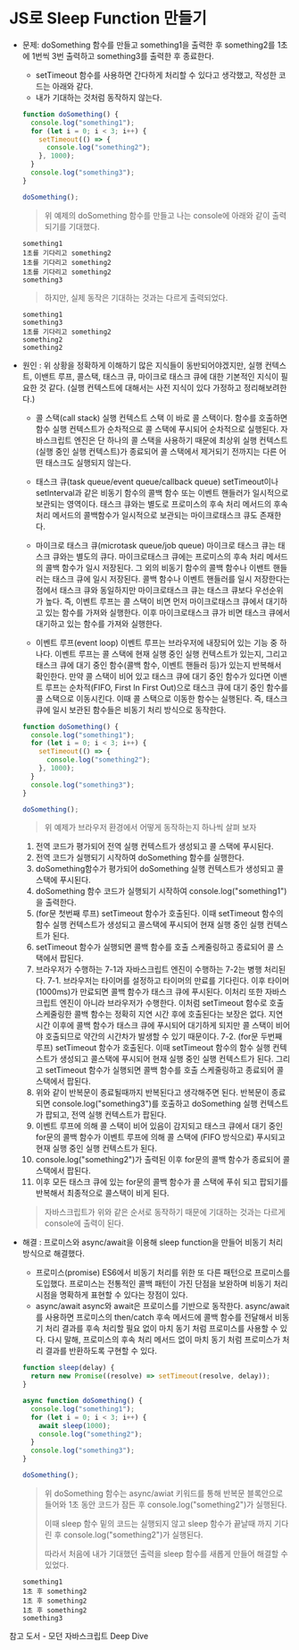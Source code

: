 # JS로 Sleep Function 만들기

- 문제: doSomething 함수를 만들고 something1을 출력한 후 something2를 1초에 1번씩 3번 출력하고 something3를 출력한 후 종료한다.

  - setTimeout 함수를 사용하면 간다하게 처리할 수 있다고 생각했고, 작성한 코드는 아래와 같다.
  - 내가 기대하는 것처럼 동작하지 않는다.

  ```javascript
  function doSomething() {
    console.log("something1");
    for (let i = 0; i < 3; i++) {
      setTimeout(() => {
        console.log("something2");
      }, 1000);
    }
    console.log("something3");
  }

  doSomething();
  ```

  > 위 예제의 doSomething 함수를 만들고 나는 console에 아래와 같이 출력되기를 기대했다.

  ```
  something1
  1초를 기다리고 something2
  1초를 기다리고 something2
  1초를 기다리고 something2
  something3
  ```

  > 하지만, 실제 동작은 기대하는 것과는 다르게 출력되었다.

  ```
  something1
  something3
  1초를 기다리고 something2
  something2
  something2
  ```

- 원인 : 위 상황을 정확하게 이해하기 많은 지식들이 동반되어야겠지만,
  실행 컨텍스트, 이밴트 루프, 콜스택, 태스크 큐, 마이크로 태스크 큐에 대한 기본적인 지식이 필요한 것 같다.
  (실행 컨텍스트에 대해서는 사전 지식이 있다 가정하고 정리해보려한다.)

  - 콜 스택(call stack)
    실행 컨텍스트 스택 이 바로 콜 스택이다.
    함수를 호출하면 함수 실행 컨텍스트가 순차적으로 콜 스택에 푸시되어 순차적으로 실행된다. 자바스크립트 엔진은 단 하나의 콜 스택을 사용하기 때문에 최상위 실행 컨텍스트(실행 중인 실행 컨텍스트)가 종료되어 콜 스택에서 제거되기 전까지는 다른 어떤 태스크도 실행되지 않는다.

  - 태스크 큐(task queue/event queue/callback queue)
    setTimeout이나 setInterval과 같은 비동기 함수의 콜백 함수 또는 이벤트 핸들러가 일시적으로 보관되는 영역이다. 태스크 큐와는 별도로 프로미스의 후속 처리 메서드의 후속 처리 메서드의 콜백함수가 일시적으로 보관되는 마이크로태스크 큐도 존재한다.
  - 마이크로 태스크 큐(microtask queue/job queue)
    마이크로 태스크 큐는 태스크 큐와는 별도의 큐다. 마이크로태스크 큐에는 프로미스의 후속 처리 메서드의 콜백 함수가 일시 저장된다. 그 외의 비동기 함수의 콜백 함수나 이밴트 핸들러는 태스크 큐에 일시 저장된다.
    콜백 함수나 이벤트 핸들러를 일시 저장한다는 점에서 태스크 큐와 동일하지만 마이크로태스크 큐는 태스크 큐보다 우선순위가 높다. 즉, 이벤트 루프는 콜 스택이 비면 먼저 마이크로태스크 큐에서 대기하고 있는 함수를 가져와 실행한다. 이후 마이크로태스크 큐가 비면 태스크 큐에서 대기하고 있는 함수를 가져와 실행한다.
  - 이벤트 루프(event loop)
    이벤트 루프는 브라우저에 내장되어 있는 기능 중 하나다.
    이벤트 루프는 콜 스택에 현재 실행 중인 실행 컨텍스트가 있는지, 그리고 태스크 큐에 대기 중인 함수(콜백 함수, 이벤트 핸들러 등)가 있는지 반복해서 확인한다. 만약 콜 스택이 비어 있고 태스크 큐에 대기 중인 함수가 있다면 이밴트 루프는 순차적(FIFO, First In First Out)으로 태스크 큐에 대기 중인 함수를 콜 스택으로 이동시킨다. 이때 콜 스택으로 이동한 함수는 실행된다. 즉, 태스크 큐에 일시 보관된 함수들은 비동기 처리 방식으로 동작한다.

  ```javascript
  function doSomething() {
    console.log("something1");
    for (let i = 0; i < 3; i++) {
      setTimeout(() => {
        console.log("something2");
      }, 1000);
    }
    console.log("something3");
  }

  doSomething();
  ```

  > 위 예제가 브라우저 환경에서 어떻게 동작하는지 하나씩 살펴 보자

  1. 전역 코드가 평가되어 전역 실행 컨텍스트가 생성되고 콜 스택에 푸시된다.
  2. 전역 코드가 실행되기 시작하여 doSomething 함수를 실행한다.
  3. doSomething함수가 평가되어 doSomething 실행 컨텍스트가 생성되고 콜 스택에 푸시된다.
  4. doSomething 함수 코드가 실행되기 시작하여 console.log("something1")을 출력한다.
  5. (for문 첫번째 루프) setTimeout 함수가 호출된다. 이때 setTimeout 함수의 함수 실행 컨텍스트가 생성되고 콜스택에 푸시되어 현재 실행 중인 실행 컨텍스트가 된다.
  6. setTimeout 함수가 실행되면 콜백 함수를 호출 스케줄링하고 종료되어 콜 스택에서 팝된다.
  7. 브라우저가 수행하는 7-1과 자바스크립트 엔진이 수행하는 7-2는 병행 처리된다.
     7-1. 브라우저는 타이머를 설정하고 타이머의 만료를 기다린다. 이후 타이머(1000ms)가 만료되면 콜백 함수가 태스크 큐에 푸시된다. 이처리 또한 자바스크립트 엔진이 아니라 브라우저가 수행한다. 이처럼 setTimeout 함수로 호출 스케줄링한 콜백 함수는 정확히 지연 시간 후에 호출된다는 보장은 없다. 지연 시간 이후에 콜백 함수가 태스크 큐에 푸시되어 대기하게 되지만 콜 스택이 비어야 호출되므로 약간의 시간차가 발생할 수 있기 때문이다.
     7-2. (for문 두번째 루프) setTimeout 함수가 호출된다. 이때 setTimeout 함수의 함수 실행 컨텍스트가 생성되고 콜스택에 푸시되어 현재 실행 중인 실행 컨텍스트가 된다. 그리고 setTimeout 함수가 실행되면 콜백 함수를 호출 스케줄링하고 종료되어 콜 스택에서 팝된다.
  8. 위와 같이 반복문이 종료될때까지 반복된다고 생각해주면 된다. 반복문이 종료되면 console.log("something3")를 호출하고 doSomething 실행 컨텍스트가 팝되고, 전역 실행 컨텍스트가 팝된다.
  9. 이벤트 루프에 의해 콜 스택이 비어 있음이 감지되고 태스크 큐에서 대기 중인 for문의 콜백 함수가 이벤트 루프에 의해 콜 스택에 (FIFO 방식으로) 푸시되고 현재 실행 중인 실행 컨텍스트가 된다.
  10. console.log("something2")가 출력된 이후 for문의 콜백 함수가 종료되어 콜 스택에서 팝된다.
  11. 이후 모든 태스크 큐에 있는 for문의 콜백 함수가 콜 스택에 푸쉬 되고 팝되기를 반복해서 최종적으로 콜스택이 비게 된다.

  > 자바스크립트가 위와 같은 순서로 동작하기 때문에 기대하는 것과는 다르게 console에 출력이 된다.

- 해결 : 프로미스와 async/await을 이용해 sleep function을 만들어 비동기 처리 방식으로 해결했다.

  - 프로미스(promise)
    ES6에서 비동기 처리를 위한 또 다른 패턴으로 프로미스를 도입했다. 프로미스는 전통적인 콜백 패턴이 가진 단점을 보완하며 비동기 처리 시점을 명확하게 표현할 수 있다는 장점이 있다.
  - async/await
    async와 await은 프로미스를 기반으로 동작한다. async/await를 사용하면 프로미스의 then/catch 후속 메서드에 콜백 함수를 전달해서 비동기 처리 결과를 후속 처리할 필요 없이 마치 동기 처럼 프로미스를 사용할 수 있다. 다시 말해, 프로미스의 후속 처리 메서드 없이 마치 동기 처럼 프로미스가 처리 결과를 반환하도록 구현할 수 있다.

  ```javascript
  function sleep(delay) {
    return new Promise((resolve) => setTimeout(resolve, delay));
  }

  async function doSomething() {
    console.log("something1");
    for (let i = 0; i < 3; i++) {
      await sleep(1000);
      console.log("something2");
    }
    console.log("something3");
  }

  doSomething();
  ```

  > 위 doSomething 함수는 async/awiat 키워드를 통해 반복문 블록안으로 들어와 1초 동안 코드가 잠든 후 console.log("something2")가 실행된다.
  >
  > 이때 sleep 함수 밑의 코드는 실행되지 않고 sleep 함수가 끝날때 까지 기다린 후 console.log("something2")가 실행된다.
  >
  > 따라서 처음에 내가 기대했던 출력을 sleep 함수를 새롭게 만들어 해결할 수 있었다.

  ```
  something1
  1초 후 something2
  1초 후 something2
  1초 후 something2
  something3
  ```

참고 도서 - 모던 자바스크립트 Deep Dive
